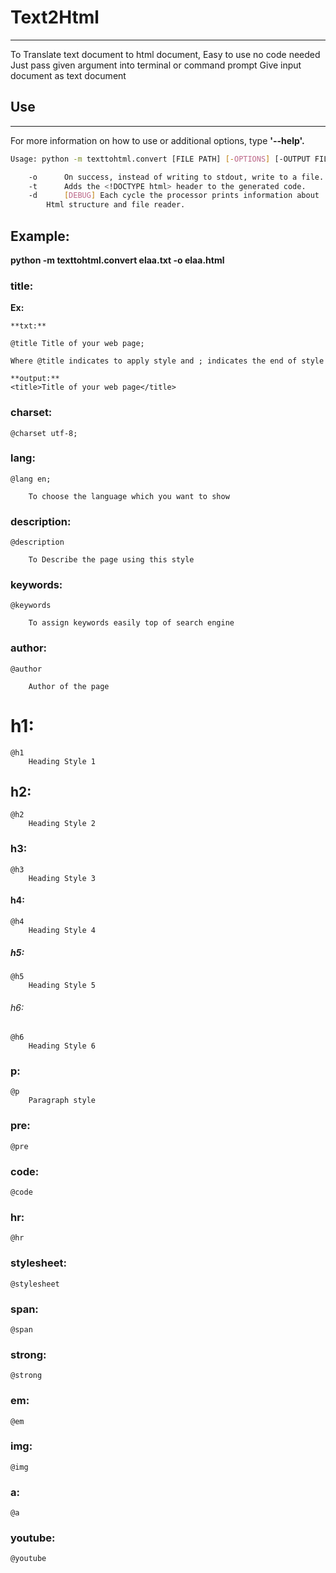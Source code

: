 # Text2Html
------------
To Translate text document to html document, Easy to use no code needed
Just pass given argument into terminal or command prompt
Give input document as text document

## Use
--------

For more information on how to use or additional options, type **'--help'.**

```sh
Usage: python -m texttohtml.convert [FILE PATH] [-OPTIONS] [-OUTPUT FILE PATH]

    -o		On success, instead of writing to stdout, write to a file.
    -t		Adds the <!DOCTYPE html> header to the generated code.
    -d		[DEBUG] Each cycle the processor prints information about
		Html structure and file reader.

```
## Example:

**python -m texttohtml.convert elaa.txt -o elaa.html**

### title:

  **Ex:**
  
	**txt:**
	
	@title Title of your web page;
	
	Where @title indicates to apply style and ; indicates the end of style
	
	**output:**
	<title>Title of your web page</title>

### charset:

	@charset utf-8;
	
### lang:

	@lang en;

		To choose the language which you want to show
	
### description:

	@description

		To Describe the page using this style
	
### keywords:

	@keywords 

		To assign keywords easily top of search engine
	
### author:

	@author

		Author of the page
	
# h1:
	
	@h1 
		Heading Style 1
		
## h2:

	@h2 
		Heading Style 2
			
### h3:

	@h3 
		Heading Style 3
	
#### h4:

	@h4 
		Heading Style 4
	
##### h5:

	@h5 
		Heading Style 5
	
###### h6:

	@h6 
		Heading Style 6
	
### p:

	@p
		Paragraph style
	
### pre:
	@pre
	
### code:
	@code
	
### hr:
	@hr
	
### stylesheet:
	@stylesheet
	
### span:
	@span
	
### strong:
	@strong
### em:
	@em
	
### img:
	@img
	
### a:
	@a
	
### youtube:
	@youtube
	
